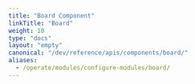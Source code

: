 ```yaml
---
title: "Board Component"
linkTitle: "Board"
weight: 10
type: "docs"
layout: "empty"
canonical: "/dev/reference/apis/components/board/"
aliases:
  - /operate/modules/configure-modules/board/
---
```

